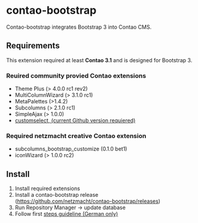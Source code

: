 contao-bootstrap
================

Contao-bootstrap integrates Bootstrap 3 into Contao CMS.

Requirements
--------------------

This extension required at least **Contao 3.1** and is designed for Bootstrap 3.

### Reuired community provied Contao extensions ###
* Theme Plus (> 4.0.0 rc1 rev2)
* MultiColumnWizard (> 3.1.0 rc1)
* MetaPalettes (>1.4.2)
* Subcolumns (> 2.1.0 rc1)
* SimpleAjax (> 1.0.0)
* [customselect, (current Github version requiered)](https://github.com/xat/contao-customselectmenu/tree/4ca65e36602117cb6d476a66a6d1605d9032a136)

### Required netzmacht creative Contao extension ###
* subcolumns_bootstrap_customize (0.1.0 bet1)
* iconWizard (> 1.0.0 rc2)

Install
-----
1. Install required extensions
2. Install a contao-bootstrap release (https://github.com/netzmacht/contao-bootstrap/releases)
3. Run Repository Manager -> update database
4. Follow first [steps guideline (German only)](http://contao-bootstrap.netzmacht.de/grundlagen/erste-schritte/)
